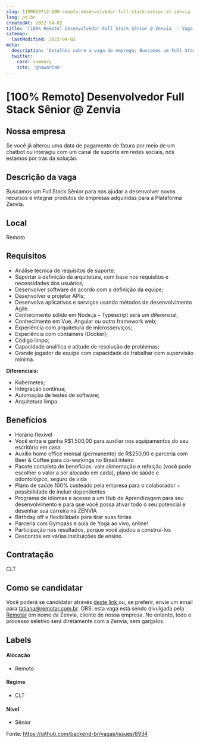 ```yaml
---
slug: 1190669712-100-remoto-desenvolvedor-full-stack-senior-at-zenvia
lang: pt-br
createdAt: 2022-04-02
title: '[100% Remoto] Desenvolvedor Full Stack Sênior @ Zenvia  - Vaga de Emprego'
sitemap:
  lastModified: 2022-04-02
meta:
  description: 'Detalhes sobre a vaga de emprego: Buscamos um Full Stack Sênior para nos ajudar a desenvolver novos recursos e integrar produtos de empresas adquiridas para a Plataforma Zenvia.'
  twitter:
    card: summary
    site: '@nawarian'
---
```


# [100% Remoto] Desenvolvedor Full Stack Sênior @ Zenvia 

## Nossa empresa

Se você já alterou uma data de pagamento de fatura por meio de um chatbot ou interagiu com um canal de suporte em redes sociais, nós estamos por trás da solução.

## Descrição da vaga

Buscamos um Full Stack Sênior para nos ajudar a desenvolver novos recursos e integrar produtos de empresas adquiridas para a Plataforma Zenvia.

## Local
 Remoto

## Requisitos

- Análise técnica de requisitos de suporte;
- Suportar a definição da arquitetura, com base nos requisitos e necessidades dos usuários;
- Desenvolver software de acordo com a definição da equipe;
- Desenvolver e projetar APIs;
- Desenvolva aplicativos e serviços usando métodos de desenvolvimento Agile.
- Conhecimento sólido em Node.js – Typescript será um diferencial;
- Conhecimento em Vue, Angular ou outro framework web;
- Experiência com arquitetura de microsserviços;
- Experiência com containers (Docker);
- Código limpo;
- Capacidade analítica e atitude de resolução de problemas;
- Grande jogador de equipe com capacidade de trabalhar com supervisão mínima.

**Diferenciais:**

- Kubernetes;
- Integração contínua;
- Automação de testes de software;
- Arquitetura limpa.

## Benefícios

- Horário flexível
- Você entra e ganha R$1.500,00 para auxiliar nos equipamentos do seu escritório em casa
- Auxílio home office mensal (permanente) de R$250,00 e parceria com Beer & Coffee para co-workings no Brasil inteiro
- Pacote completo de benefícios: vale alimentação e refeição (você pode escolher o valor a ser alocado em cada), plano de saúde e odontológico, seguro de vida
- Plano de saúde 100% custeado pela empresa para o colaborador + possibilidade de incluir dependentes
- Programa de idiomas e acesso a um Hub de Aprendizagem para seu desenvolvimento e para que você possa ativar todo o seu potencial e desenhar sua carreira na ZENVIA
- Birthday off e flexibilidade para tirar suas férias
- Parceria com Gympass e aula de Yoga ao vivo, online!
- Participação nos resultados, porque você ajudou a construí-los
- Descontos em várias instituições de ensino

## Contratação

CLT

## Como se candidatar

Você poderá se candidatar através [deste link ](https://bit.ly/3wZY5To) ou, se preferir, envie um email para [tatiana@remotar.com.br](mailto:tatiana@remotar.com.br).
OBS: esta vaga está sendo divulgada pela [Remotar](https://remotar.com.br/?utm_source=github) em nome da Zenvia, cliente de nossa empresa. No entanto, todo o processo seletivo será diretamente com a Zenvia, sem gargalos.

## Labels
<!-- retire os labels que não fazem sentido à vaga -->

#### Alocação
- Remoto

#### Regime
- CLT

#### Nível

- Sênior





Fonte: https://github.com/backend-br/vagas/issues/8934
